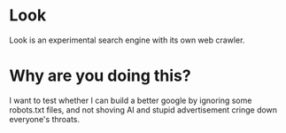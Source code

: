 # Look
Look is an experimental search engine with its own web crawler.

# Why are you doing this?
I want to test whether I can build a better google by ignoring some robots.txt files, and not shoving AI and stupid advertisement cringe down everyone's throats.
